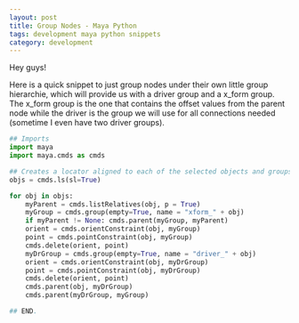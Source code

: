```yaml
---
layout: post
title: Group Nodes - Maya Python
tags: development maya python snippets
category: development
---
```


Hey guys!

Here is a quick snippet to just group nodes under their own little group hierarchie, which will provide us with a driver group and a x_form group. The x_form group is the one that contains the offset values from the parent node while the driver is the group we will use for all connections needed (sometime I even have two driver groups).

```python
## Imports
import maya
import maya.cmds as cmds

## Creates a locator aligned to each of the selected objects and groups the locators to zero it.
objs = cmds.ls(sl=True)

for obj in objs:
    myParent = cmds.listRelatives(obj, p = True)
    myGroup = cmds.group(empty=True, name = "xform_" + obj)
    if myParent != None: cmds.parent(myGroup, myParent)
    orient = cmds.orientConstraint(obj, myGroup)
    point = cmds.pointConstraint(obj, myGroup)
    cmds.delete(orient, point)
    myDrGroup = cmds.group(empty=True, name = "driver_" + obj)
    orient = cmds.orientConstraint(obj, myDrGroup)
    point = cmds.pointConstraint(obj, myDrGroup)
    cmds.delete(orient, point)
    cmds.parent(obj, myDrGroup)
    cmds.parent(myDrGroup, myGroup)

## END.
```
